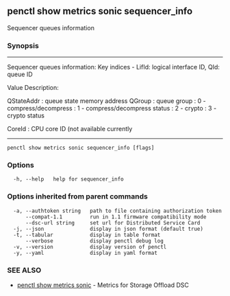 ## penctl show metrics sonic sequencer_info

Sequencer queues information

### Synopsis



---------------------------------
 Sequencer queues information:
 Key indices - LifId: logical interface ID, QId: queue ID


Value Description:


QStateAddr	: queue state memory address
QGroup	: queue group
           : 0 - compress/decompress
           : 1 - compress/decompress status
           : 2 - crypto
           : 3 - crypto status

CoreId	: CPU core ID (not available currently

---------------------------------


```
penctl show metrics sonic sequencer_info [flags]
```

### Options

```
  -h, --help   help for sequencer_info
```

### Options inherited from parent commands

```
  -a, --authtoken string   path to file containing authorization token
      --compat-1.1         run in 1.1 firmware compatibility mode
      --dsc-url string     set url for Distributed Service Card
  -j, --json               display in json format (default true)
  -t, --tabular            display in table format
      --verbose            display penctl debug log
  -v, --version            display version of penctl
  -y, --yaml               display in yaml format
```

### SEE ALSO
* [penctl show metrics sonic](penctl_show_metrics_sonic.md)	 - Metrics for Storage Offload DSC

